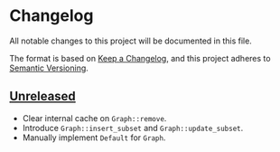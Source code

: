 # Changelog

All notable changes to this project will be documented in this file.

The format is based on [Keep a Changelog](https://keepachangelog.com/en/1.0.0/),
and this project adheres to [Semantic Versioning](https://semver.org/spec/v2.0.0.html).

## [Unreleased]

- Clear internal cache on `Graph::remove`.
- Introduce `Graph::insert_subset` and `Graph::update_subset`.
- Manually implement `Default` for `Graph`.

[unreleased]: https://github.com/niklaslong/spectre/compare/v0.2.0...HEAD
